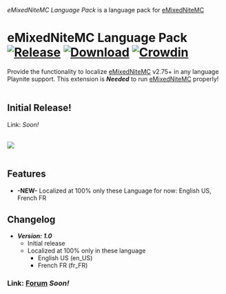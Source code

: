 _eMixedNiteMC Language Pack_ is a language pack for [eMixedNiteMC](https://github.com/MCC321-QC/eMixedNiteMC)
# eMixedNiteMC Language Pack [![Release](https://img.shields.io/github/v/release/MCC321-QC/eMixedNiteMC-Language-Pack?display_name=release&include_prereleases&label=Release&sort=date&style=flat)](https://github.com/MCC321-QC/eMixedNiteMC/releases) [![Download](https://img.shields.io/github/downloads/MCC321-QC/eMixedNiteMC-Language-Pack/total?label=Downloads&style=flat)](https://github.com/MCC321-QC/eMixedNiteMC/releases) [![Crowdin](https://badges.crowdin.net/emixednitemc/localized.svg)](https://crowdin.com/project/emixednitemc)
Provide the functionality to localize [eMixedNiteMC](https://github.com/MCC321-QC/eMixedNiteMC) v2.75+ in any language Playnite support. This extension is ***Needed*** to run [eMixedNiteMC](https://github.com/MCC321-QC/eMixedNiteMC) properly!<br>
<br>


## Initial Release!

Link: _Soon!_<br>
<br>

<img src="https://i.imgur.com/XBMqltv.png"><br>
<br>

## Features

- **-NEW-** Localized at 100% only these Language for now: English US, French FR<br>


## Changelog

* **_Version: 1.0_**
  * Initial release
  * Localized at 100% only in these language
    * English US (en_US)
    * French FR (fr_FR)


### Link: [Forum](https://playnite.link/forum/) _Soon!_
